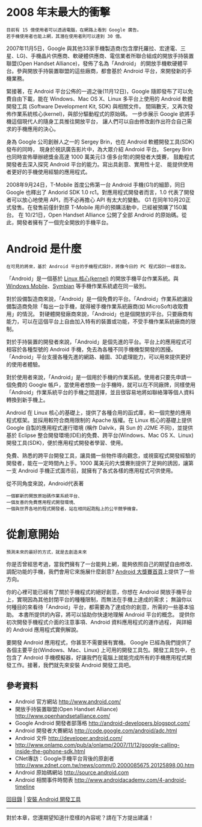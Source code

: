 # 2008 年末最大的衝擊 #

```
目前有 15 億使用者可以透過電腦，在網路上看到 Google 廣告。
若手機使用者也能上網，其潛在使用者則可以達到 30 億。
```

2007年11月5日，Google 與其他33家手機製造商(包含摩托羅拉、宏達電、三星、LG)、手機晶片供應商、軟硬體供應商、電信業者所聯合組成的開放手持裝置聯盟(Open Handset Alliance)，發佈了名為「Android」 的開放手機軟硬體平台。參與開放手持裝置聯盟的這些廠商，都會基於 Android 平台，來開發新的手機業務。

緊接著，在 Android 平台公佈的一週之後(11月12日)，Google 隨即發布了可以免費自由下載，能在 Windows、Mac OS X、Linux 多平台上使用的 Android 軟體開發工具 (Software Development Kit, SDK) 與相關文件。
間隔數天，又再次發佈作業系統核心(kernel)，與部分驅動程式的原始碼。
一歩歩展示 Google 欲將手機這個現代人的隨身工具推往開放平台，
讓人們可以自由修改創作出符合自己需求的手機應用的決心。

身為 Google 公司創辦人之一的 Sergey Brin，也在 Android 軟體開發工具(SDK)發布的同時， 現身於視訊廣告影片中，為大眾介紹 Android 平台。
Sergey Brin 也同時宣佈舉辦總獎金高達 1000 萬美元(3 億多台幣)的開發者大獎賽，
鼓勵程式開發者去深入探究 Android 平台的能力。寫出具創意、實用性十足、
能提供使用者更好的手機使用經驗的應用程式。

2008年9月24日，T-Mobile 首度公佈第一台 Android 手機(G1)的細節，同日 Google 也釋出了 Andorid SDK 1.0 rc1。對應用程式開發者而言，1.0 代表了開發者可以放心地使用 API，而不必再擔心 API 有太大的變動。
G1 在同年10月20正式發售。在發售前僅針對原 T-Mobile 用戶的預購活動中，已經被預購了150萬台。
在 10/21日，Open Handset Alliance 公開了全部 Android 的原始碼。從此，開發者擁有了一個完全開放的手機平台。

# Android 是什麼 #

```
在可見的將來，基於 Android 平台的手機程式設計，將像今日的 PC 程式設計一樣普及。
```

「Android」是一個基於 [Linux 核心(kernel)](http://www.kernel.org/) 的開放手機平台作業系統。與 [Windows Mobile](http://www.microsoft.com/taiwan/windowsmobile/default.mspx)、[Symbian](http://www.symbian.com/) 等手機作業系統處在同一級別。

對於設備製造商來說，「Android」是一個免費的平台。「Android」作業系統讓設備製造商免除「每出一台手機，就得被手機作業系統廠商(如 MicroSoft)收取費用」的情況。
對硬體開發廠商來說，「Android」也是個開放的平台。只要廠商有能力，可以在這個平台上自由加入特有的裝置或功能，不受手機作業系統廠商的限制。

對於手持裝置的開發者來說，「Android」是個先進的平台。平台上的應用程式可相容於各種型號的 Android 手機，免去為各種不同手機機型開發的困擾。「Android」平台支援各種先進的網路、繪圖、3D處理能力，可以用來提供更好的使用者體驗。

對於使用者來說，「Android」是一個用於手機的作業系統。使用者只要先申請一個免費的 Google 帳戶，當使用者想換一台手機時，就可以在不同廠牌，同樣使用「Android」作業系統平台的手機之間選擇，並且很容易地將如聯絡簿等個人資料轉換到新手機上。

Android 在 Linux 核心的基礎上，提供了各種合用的函式庫，和一個完整的應用程式框架。並採用較符合商用限制的 Apache 版權。在 Linux 核心的基礎上提供 Google 自製的應用程式運行環境 (稱作 Dalvik，與 Sun 的 J2ME 不同)，並提供基於 Eclipse 整合開發環境(IDE)的免費、跨平台(Windows、Mac OS X、Linux)開發工具(SDK)，便於應用程式開發者學習、使用。

免費、熟悉的跨平台開發工具，讓具備一些物件導向觀念，或視窗程式開發經驗的開發者，能在一定時間內上手。1000 萬美元的大獎賽則提供了足夠的誘因，讓第一支 Android 手機正式面市前，就擁有了各式各樣的應用程式可供使用。

從不同角度來說，Android代表著
```
一個嶄新的開放原始碼作業系統平台、
一個友善的免費應用程式開發環境、
一個與世界各地的程式開發者，站在相同起跑點上的公平競爭機會。
```

# 從創意開始 #

```
預測未來的最好的方式，就是去創造未來
```

你是否曾經思考過，當我們擁有了一台能夠上網，能夠依照自己的期望自由修改、調配功能的手機，我們會用它來施展什麼創意?
[Android 大獎賽首頁](http://code.google.com/android/adc.html)上提供了一些方向。


你的心裡可能已經有了關於手機程式的絕好創意，你想在 Android 開放手機平台上，實現因為其他封閉平台的種種限制，而無法在手機上達成的需求；
無論你以何種目的來看待「Android」平台，都需要為了達成你的創意，所需的一些基本協助。
本書所提供的內容，將可以協助你快速地理解 Android 平台的概念。
提供你初次開發手機程式介面的注意事項、Android 資料應用程式的運作過程，
與詳細的 Android 應用程式實例解說。

要開發 Android 應用程式，你甚至不需要擁有實機。 Google 已經為我們提供了各個主要平台(Windows、Mac、Linux) 上可用的開發工具包。開發工具包中，也包含了 Android 手機模擬器，好讓我們在電腦上就能完成所有的手機應用程式開發工作。接著，我們就先來安裝 Android 開發工具吧。

## 參考資料 ##

  * Android 官方網站 http://www.android.com/
  * 開放手持裝置聯盟(Open Handset Alliance) http://www.openhandsetalliance.com/
  * Google Android 開發者部落格 http://android-developers.blogspot.com/
  * Android 開發者大賽網站 http://code.google.com/android/adc.html
  * Android 文件 http://developer.android.com/
  * http://www.onlamp.com/pub/a/onlamp/2007/11/12/google-calling-inside-the-gphone-sdk.html
  * CNet專訪：Google手機平台背後的原創者 http://www.zdnet.com.tw/news/comm/0,2000085675,20125898,00.htm
  * Android 原始碼網站 http://source.android.com
  * Android 相關事件時間表 http://www.androidacademy.com/4-android-timeline

[回目錄](DiveIntoAndroid.md) | [安裝 Android 開發工具](InstallAndroid.md)


---


對於本章，您還期望知道什麼樣的內容呢？請在下方提出建議！